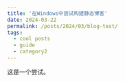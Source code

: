 ```yaml
---
title: '在Windows中尝试构建静态博客'
date: 2024-03-22
permalink: /posts/2024/03/blog-test/
tags:
  - cool posts
  - guide
  - category2
---
```


这是一个尝试。